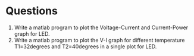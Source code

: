 # Questions

1. Write a matlab program to plot the Voltage-Current and Current-Power graph for LED.
2. Write a matlab program to plot the V-I graph for different temperature T1=32degrees and T2=40degrees in a single plot for LED.